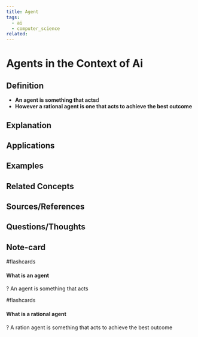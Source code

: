 ```yaml
---
title: Agent
tags:
  - ai
  - computer_science
related:
---
```

# Agents in the Context of Ai

## Definition
- **An agent is something that acts**d
- **However a rational agent is one that acts to achieve the best outcome**
## Explanation

## Applications

## Examples

## Related Concepts

## Sources/References

## Questions/Thoughts

## Note-card
#flashcards 
#### What is an agent
?
An agent is something that acts
<!--SR:!2023-09-29,4,270-->

#flashcards 
#### What is a rational agent
?
A ration agent is something that acts to achieve the best outcome
<!--SR:!2023-09-29,4,270-->

